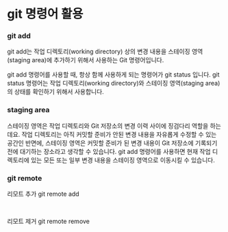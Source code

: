 <h1>git 명령어 활용</h1>

<h3>git add</h3>
<p>git add는 작업 디렉토리(working directory) 상의 변경 내용을 스테이징 영역(staging area)에 추가하기 위해서 사용하는 Git 명령어입니다.</p>
<p>git add 명령어를 사용할 때, 항상 함께 사용하게 되는 명령어가 git status 입니다. git status 명령어는 작업 디렉토리(working directory)와 스테이징 영역(staging area)의 상태를 확인하기 위해서 사용합니다.</p>

<h3>staging area</h3>
<p>스테이징 영역은 작업 디렉토리와 Git 저장소의 변경 이력 사이에 징검다리 역할을 하는데요. 작업 디렉토리는 아직 커밋할 준비가 안된 변경 내용을 자유롭게 수정할 수 있는 공간인 반면에, 스테이징 영역은 커밋할 준비가 된 변경 내용이 Git 저장소에 기록되기 전에 대기하는 장소라고 생각할 수 있습니다. git add 명령어를 사용하면 현재 작업 디렉토리에 있는 모든 또는 일부 변경 내용을 스테이징 영역으로 이동시킬 수 있습니다. </p>

<h3>git remote</h3>
<p>리모트 추가 git remote add <pre><name> <url></pre></p>
<p>리모트 제거 git remote remove <pre> <name></pre></p>
